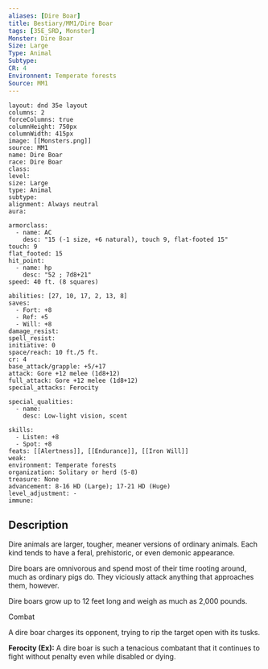 ```yaml
---
aliases: [Dire Boar]
title: Bestiary/MM1/Dire Boar
tags: [35E_SRD, Monster]
Monster: Dire Boar
Size: Large
Type: Animal
Subtype: 
CR: 4
Environnent: Temperate forests
Source: MM1
---
```


```statblock
layout: dnd 35e layout
columns: 2
forceColumns: true
columnHeight: 750px
columnWidth: 415px
image: [[Monsters.png]]
source: MM1
name: Dire Boar
race: Dire Boar
class: 
level: 
size: Large
type: Animal
subtype: 
alignment: Always neutral
aura: 

armorclass:
  - name: AC
    desc: "15 (-1 size, +6 natural), touch 9, flat-footed 15"
touch: 9
flat_footed: 15
hit_point:
  - name: hp
    desc: "52 ; 7d8+21"
speed: 40 ft. (8 squares)

abilities: [27, 10, 17, 2, 13, 8]
saves:
  - Fort: +8
  - Ref: +5
  - Will: +8
damage_resist: 
spell_resist: 
initiative: 0
space/reach: 10 ft./5 ft.
cr: 4
base_attack/grapple: +5/+17
attack: Gore +12 melee (1d8+12)
full_attack: Gore +12 melee (1d8+12)
special_attacks: Ferocity

special_qualities:
  - name: 
    desc: Low-light vision, scent

skills:
  - Listen: +8
  - Spot: +8
feats: [[Alertness]], [[Endurance]], [[Iron Will]]
weak: 
environment: Temperate forests
organization: Solitary or herd (5-8)
treasure: None
advancement: 8-16 HD (Large); 17-21 HD (Huge)
level_adjustment: -
immune: 
```

## Description

<p>Dire animals are larger, tougher, meaner versions of ordinary animals. Each kind tends to have a feral, prehistoric, or even demonic appearance.</p>
<p>Dire boars are omnivorous and spend most of their time rooting around, much as ordinary pigs do. They viciously attack anything that approaches them, however.</p>
<p>Dire boars grow up to 12 feet long and weigh as much as 2,000 pounds.</p>
<p>Combat</p>
<p>A dire boar charges its opponent, trying to rip the target open with its tusks.</p>
<p>
            <b>Ferocity (Ex):</b> A dire boar is such a tenacious combatant that it continues to fight without penalty even while disabled or dying.</p>